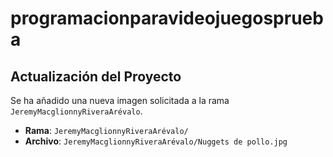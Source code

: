 # programacionparavideojuegosprueba
## Actualización del Proyecto

Se ha añadido una nueva imagen solicitada a la rama `JeremyMacglionnyRiveraArévalo`.

- **Rama**: `JeremyMacglionnyRiveraArévalo/`
- **Archivo**: `JeremyMacglionnyRiveraArévalo/Nuggets de pollo.jpg`
